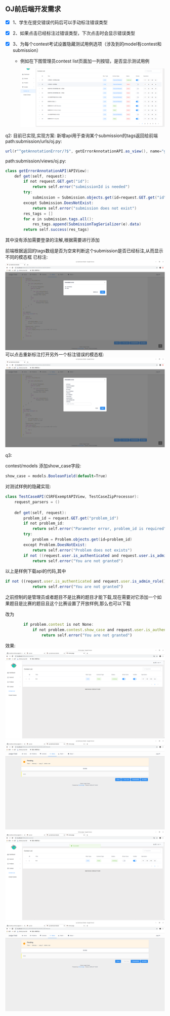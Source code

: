 ## OJ前后端开发需求

- [x] 1、学生在提交错误代码后可以手动标注错误类型

- [x] 2、如果点击已经标注过错误类型，下次点击时会显示错误类型

- [x] 3、为每个contest考试设置隐藏测试用例选项（涉及到的model有contest和submission）

  * 例如在下图管理员contest list页面加一列按钮，是否显示测试用例

    ![pic1](pic/contest.png)

  
q2:
  目前已实现,实现方案:
  新增api用于查询某个submission的tags返回给前端
path:submission/urls/oj.py:
```java
url(r"^getAnnotationError/?$", getErrorAnnotationAPI.as_view(), name="getErrorAnnotation_api")
```
path:submission/views/oj.py:
```java
class getErrorAnnotationAPI(APIView):
    def get(self, request):
        if not request.GET.get("id"):
            return self.error("submissionId is needed")
        try:
            submission = Submission.objects.get(id=request.GET.get("id"))
        except Submission.DoesNotExist:
            return self.error("submission does not exist")
        res_tags = []
        for e in submission.tags.all():
            res_tags.append(SubmissionTagSerializer(e).data)
        return self.success(res_tags)
```
其中没有添加需要登录的注解,根据需要进行添加

前端根据返回的tags数组是否为空来判断这个submission是否已经标注,从而显示不同的模态框
已标注:
![](pic/q2_1.png)
可以点击重新标注打开另外一个标注错误的模态框:
![](pic/q2_2.png)


q3:

contest/models 添加show_case字段:
```java
show_case = models.BooleanField(default=True)
```

对测试样例的隐藏实现:
```java
class TestCaseAPI(CSRFExemptAPIView, TestCaseZipProcessor):
    request_parsers = ()

    def get(self, request):
        problem_id = request.GET.get("problem_id")
        if not problem_id:
            return self.error("Parameter error, problem_id is required")
        try:
            problem = Problem.objects.get(id=problem_id)
        except Problem.DoesNotExist:
            return self.error("Problem does not exists")
        if not ((request.user.is_authenticated and request.user.is_admin_role()) or problem.contest is None):
            return self.error("You are not granted")
```

以上是样例下载api的代码,其中
```javascript
if not ((request.user.is_authenticated and request.user.is_admin_role()) or problem.contest is None):
            return self.error("You are not granted")
```
之前控制的是管理员或者题目不是比赛的题目才能下载,现在需要对它添加一个如果题目是比赛的题目且这个比赛设置了开放样例,那么也可以下载

改为
```javascript
        if problem.contest is not None:
            if not problem.contest.show_case and request.user.is_authenticated and request.user.is_admin_role():
                return self.error("You are not granted")
```

效果:
![](pic/q3_1.png)
![](pic/q3_2.png)
![](pic/q3_3.png)
![](pic/q3_4.png)